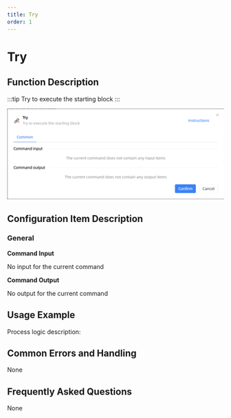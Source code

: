 ```yaml
---
title: Try
order: 1
---
```


# Try

## Function Description

:::tip 
Try to execute the starting block
:::

![Try](../../../assets/Try_command.png)

## Configuration Item Description

### General

**Command Input**

No input for the current command


**Command Output**

No output for the current command


## Usage Example

Process logic description:

## Common Errors and Handling

None

## Frequently Asked Questions

None

